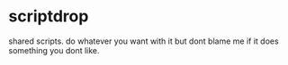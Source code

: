 scriptdrop
==========

shared scripts. do whatever you want with it but dont blame me if it does something you dont like.
